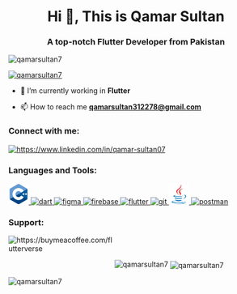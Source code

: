 <h1 align="center">Hi 👋, This is Qamar Sultan</h1>
<h3 align="center">A top-notch Flutter Developer from Pakistan</h3>

<p align="left"> <img src="https://komarev.com/ghpvc/?username=qamarsultan7&label=Profile%20views&color=0e75b6&style=flat" alt="qamarsultan7" /> </p>

<p align="left"> <a href="https://github.com/ryo-ma/github-profile-trophy"><img src="https://github-profile-trophy.vercel.app/?username=qamarsultan7" alt="qamarsultan7" /></a> </p>

- 🔭 I’m currently working in **Flutter**

- 📫 How to reach me **qamarsultan312278@gmail.com**

<h3 align="left">Connect with me:</h3>
<p align="left">
<a href="https://linkedin.com/in/qamar-sultan07" target="blank"><img align="center" src="https://raw.githubusercontent.com/rahuldkjain/github-profile-readme-generator/master/src/images/icons/Social/linked-in-alt.svg" alt="https://www.linkedin.com/in/qamar-sultan07" height="30" width="40" /></a>
</p>

<h3 align="left">Languages and Tools:</h3>
<p align="left"> <a href="https://www.w3schools.com/cpp/" target="_blank" rel="noreferrer"> <img src="https://raw.githubusercontent.com/devicons/devicon/master/icons/cplusplus/cplusplus-original.svg" alt="cplusplus" width="40" height="40"/> </a> <a href="https://dart.dev" target="_blank" rel="noreferrer"> <img src="https://www.vectorlogo.zone/logos/dartlang/dartlang-icon.svg" alt="dart" width="40" height="40"/> </a> <a href="https://www.figma.com/" target="_blank" rel="noreferrer"> <img src="https://www.vectorlogo.zone/logos/figma/figma-icon.svg" alt="figma" width="40" height="40"/> </a> <a href="https://firebase.google.com/" target="_blank" rel="noreferrer"> <img src="https://www.vectorlogo.zone/logos/firebase/firebase-icon.svg" alt="firebase" width="40" height="40"/> </a> <a href="https://flutter.dev" target="_blank" rel="noreferrer"> <img src="https://www.vectorlogo.zone/logos/flutterio/flutterio-icon.svg" alt="flutter" width="40" height="40"/> </a> <a href="https://git-scm.com/" target="_blank" rel="noreferrer"> <img src="https://www.vectorlogo.zone/logos/git-scm/git-scm-icon.svg" alt="git" width="40" height="40"/> </a> <a href="https://www.java.com" target="_blank" rel="noreferrer"> <img src="https://raw.githubusercontent.com/devicons/devicon/master/icons/java/java-original.svg" alt="java" width="40" height="40"/> </a> <a href="https://postman.com" target="_blank" rel="noreferrer"> <img src="https://www.vectorlogo.zone/logos/getpostman/getpostman-icon.svg" alt="postman" width="40" height="40"/> </a> </p>

<h3 align="left">Support:</h3>
<p><a href="https://www.buymeacoffee.com/flutterverse"> <img align="left" src="https://cdn.buymeacoffee.com/buttons/v2/default-yellow.png" height="50" width="210" alt="https://buymeacoffee.com/flutterverse" /></a></p><br><br>

<p><img align="left" src="https://github-readme-stats.vercel.app/api/top-langs?username=qamarsultan7&show_icons=true&locale=en&layout=compact" alt="qamarsultan7" /></p>

<p>&nbsp;<img align="center" src="https://github-readme-stats.vercel.app/api?username=qamarsultan7&show_icons=true&locale=en" alt="qamarsultan7" /></p>

<p><img align="center" src="https://github-readme-streak-stats.herokuapp.com/?user=qamarsultan7&" alt="qamarsultan7" /></p>
